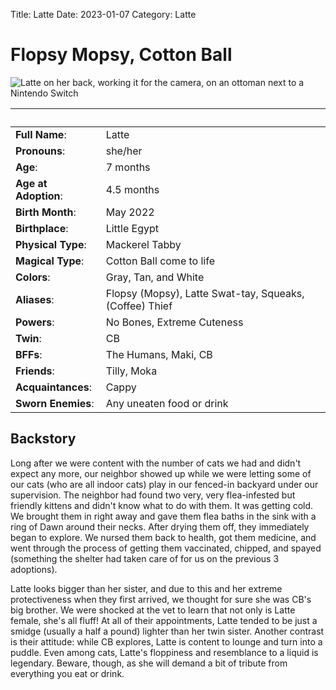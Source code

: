 Title: Latte
Date: 2023-01-07
Category: Latte

# Flopsy Mopsy, Cotton Ball

![Latte on her back, working it for the camera, on an ottoman next to a Nintendo Switch](https://lh3.googleusercontent.com/pw/AL9nZEUjA9wxAqMigBrPo3XxjffWTr7yXKBvocziYyz6rwlGsepkUkW8aUTETHsWBGVbWbY0nCbZulVpdMvFoTJk7h7fdJPyN7ht0HsXLa8MYVbI9Q0PwDfEq4YC122wmTDIVIcaFt5Sq3nR4FNcMwSUw6XU=w1917-h1080-no?authuser=0)

&nbsp; | &nbsp;
---------- | -------
**Full Name**: | Latte
**Pronouns**: | she/her
**Age**: | 7 months
**Age at Adoption**: | 4.5 months
**Birth Month**: | May 2022
**Birthplace**: | Little Egypt
**Physical Type**: | Mackerel Tabby
**Magical Type**: | Cotton Ball come to life
**Colors**: | Gray, Tan, and White
**Aliases**: | Flopsy (Mopsy), Latte Swat-tay, Squeaks, (Coffee) Thief
**Powers**: | No Bones, Extreme Cuteness
**Twin**: | CB
**BFFs**: | The Humans, Maki, CB
**Friends**: | Tilly, Moka
**Acquaintances**: | Cappy
**Sworn Enemies**: | Any uneaten food or drink

## Backstory

Long after we were content with the number of cats we had and didn't expect any more, our neighbor showed up while we were letting some of our cats (who are all indoor cats) play in our fenced-in backyard under our supervision. The neighbor had found two very, very flea-infested but friendly kittens and didn't know what to do with them. It was getting cold. We brought them in right away and gave them flea baths in the sink with a ring of Dawn around their necks. After drying them off, they immediately began to explore. We nursed them back to health, got them medicine, and went through the process of getting them vaccinated, chipped, and spayed (something the shelter had taken care of for us on the previous 3 adoptions).

Latte looks bigger than her sister, and due to this and her extreme protectiveness when they first arrived, we thought for sure she was CB's big brother. We were shocked at the vet to learn that not only is Latte female, she's all fluff! At all of their appointments, Latte tended to be just a smidge (usually a half a pound) lighter than her twin sister. Another contrast is their attitude: while CB explores, Latte is content to lounge and turn into a puddle. Even among cats, Latte's floppiness and resemblance to a liquid is legendary. Beware, though, as she will demand a bit of tribute from everything you eat or drink.
